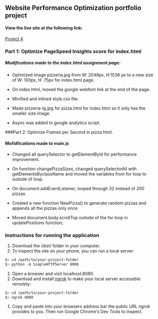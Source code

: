 ## Website Performance Optimization portfolio project

#### View the live site at the following link:

<a href="http://www.searingsky.com/Project4/" target="_blank">Project 4</a>

### Part 1: Optimize PageSpeed Insights score for index.html

##### Modifications made to the index.html assignment page:

* Optimized image pizzeria.jpg from W: 2048px, H:1536 px to a new size of W: 100px, H: 75px for index.html page.

* On index.html, moved the google webfont link at the end of the page.

* Minified and inlined style.css file.

* Made pizzeria-lg.jpg for pizza.html for index.html so it only has the smaller size image.

* Async was added to google analytics script.


###Part 2: Optimize Frames per Second in pizza.html.

#### Mofidfications made to main.js

* Changed all querySelector to getElementById for performance improvement.

* On function changePizzaSizes, changed querySelectorAll with getElementsByclassName and moved the variables from for loop to outside of loop.

* On document.addEventListener, looped through 32 instead of 200 pizzas.

* Created a new function NewPizza() to generate random pizzas and appends all the pizzas only once

* Moved document.body.scrollTop outside of the for loop in updatePositions function;

### Instructions for running the application
 
 1. Download the /dist/ folder in your computer.
 1. To inspect the site on your phone, you can run a local server:
 
   ```bash
   $> cd /path/to/your-project-folder
   $> python -m SimpleHTTPServer 8080
   ```
 
 1. Open a browser and visit localhost:8080.
 1. Download and install [ngrok](https://ngrok.com/) to make your local server accessible remotely:
 
   ``` bash
   $> cd /path/to/your-project-folder
   $> ngrok 8080
   ```
 
 1. Copy and paste into your browsers address bar the public URL ngrok provides to you. Then run Google Chrome's Dev Tools to inspect.


